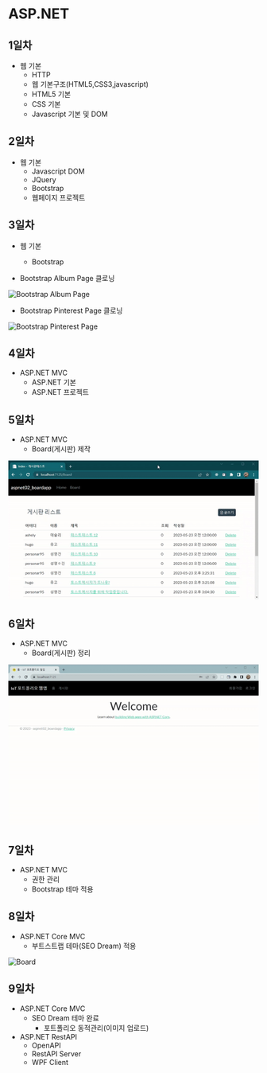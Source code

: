 # ASP.NET
## 1일차
- 웹 기본
  - HTTP
  - 웹 기본구조(HTML5,CSS3,javascript)
  - HTML5 기본
  - CSS 기본
  - Javascript 기본 및 DOM

## 2일차
- 웹 기본
  - Javascript DOM
  - JQuery
  - Bootstrap
  - 웹페이지 프로젝트

## 3일차
- 웹 기본
  - Bootstrap
  
- Bootstrap Album Page 클로닝

![Bootstrap Album Page](https://github.com/OHYUNBEOM/ASP.NET/blob/main/images/bootstrapAlbum.gif?raw=true)

- Bootstrap Pinterest Page 클로닝

![Bootstrap Pinterest Page](https://github.com/OHYUNBEOM/ASP.NET/blob/main/images/interestSite.gif?raw=true)

## 4일차
- ASP.NET MVC
  - ASP.NET 기본
  - ASP.NET 프로젝트

## 5일차
- ASP.NET MVC
  - Board(게시판) 제작

![Board](https://github.com/OHYUNBEOM/ASP.NET/blob/main/images/0523_Board.gif?raw=true)

## 6일차
- ASP.NET MVC
  - Board(게시판) 정리

![Board](https://github.com/OHYUNBEOM/ASP.NET/blob/main/images/0524_Board.gif?raw=true)

## 7일차
- ASP.NET MVC
  - 권한 관리
  - Bootstrap 테마 적용

## 8일차
- ASP.NET Core MVC
  - 부트스트랩 테마(SEO Dream) 적용

![Board](https://github.com/OHYUNBEOM/ASP.NET/blob/main/images/0526_Board.gif?raw=true)

## 9일차
- ASP.NET Core MVC
  - SEO Dream 테마 완료
    - 포트폴리오 동적관리(이미지 업로드)
- ASP.NET RestAPI
  - OpenAPI
  - RestAPI Server
  - WPF Client
